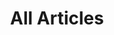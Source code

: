 ---
templateKey: 'all-articles'
path: /blog
title: All Articles
recommendedName: What Is Cancer?
recommendedLink: https://www.whatthecancer.com/what-is-cancer
recommendedImage: /img/sleep.jpg
---